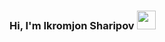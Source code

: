 ### Hi, I'm Ikromjon Sharipov <img src="https://media.giphy.com/media/hvRJCLFzcasrR4ia7z/giphy.gif" width="30px" />

<!--
**sharipovikromjon/sharipovikromjon** is a ✨ _special_ ✨ repository because its `README.md` (this file) appears on your GitHub profile.

Here are some ideas to get you started:

- 🔭 I’m currently working on ...
- 🌱 I’m currently learning ...
- 👯 I’m looking to collaborate on ...
- 🤔 I’m looking for help with ...
- 💬 Ask me about ...
- 📫 How to reach me: ...
- 😄 Pronouns: ...
- ⚡ Fun fact: ...
-->
